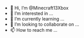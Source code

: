- 👋 Hi, I’m @Minecraft13Xbox
- 👀 I’m interested in ...
- 🌱 I’m currently learning ...
- 💞️ I’m looking to collaborate on ...
- 📫 How to reach me ...

<!---
Minecraft13Xbox/Minecraft13Xbox is a ✨ special ✨ repository because its `README.md` (this file) appears on your GitHub profile.
You can click the Preview link to take a look at your changes.
--->
